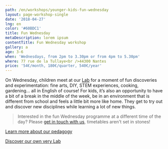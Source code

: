 ```yaml
---
path: /en/workshops/younger-kids-fun-wednesday
layout: page-workshop-single
date: '2018-04-27'
lng: en
color: '#60BDC1'
title: Fun Wednesday
metaDescription: lorem ipsum
contentTitle: Fun Wednesday workshop
gallery: a
age: 3-6
when: 'Wednesdays, from 2pm to 3.30pm or from 4pm to 5.30pm'
where: 77 rue de la Tullaye<br />44300 Nantes
price: '54€/month, 180€/quarter, 540€/year'
---
```

On Wednesday, children meet at our [Lab](https://www.google.fr/maps/place/77+Rue+de+la+Tullaye,+44300+Nantes/@47.2344978,-1.5400865,17z/data=!3m1!4b1!4m5!3m4!1s0x4805eef2f55178b9:0xb8d682b0e8e29b0e!8m2!3d47.2344978!4d-1.5378978) for a moment of fun discoveries and experimentation: fine arts, DIY, STEM experiences, cooking, gardening… all in English of course! For kids, it’s also an opportunity to have a bit of a break in the middle of the week, be in an environment that is different from school and feels a little bit more like home. They get to try out and discover new disciplines while learning a lot of new things. 

> Interested in the fun Wednesday programme at a different time of the day? Please [get in touch with us](https://llfk.netlify.com/en/contact-us), timetables aren't set in stones! 

[Learn more about our pedagogy](/en/pedagogy)

[Discover our own very Lab](https://llfk.netlify.com/en/workshops)
